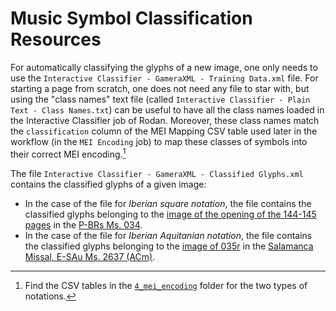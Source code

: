 # Music Symbol Classification Resources

For automatically classifying the glyphs of a new image, one only needs to use the `Interactive Classifier - GameraXML - Training Data.xml` file. For starting a page from scratch, one does not need any file to star with, but using the "class names" text file (called `Interactive Classifier - Plain Text - Class Names.txt`) can be useful to have all the class names loaded in the Interactive Classifier job of Rodan. Moreover, these class names match the `classification` column of the MEI Mapping CSV table used later in the workflow (in the `MEI Encoding` job) to map these classes of symbols into their correct MEI encoding.[^1]

The file `Interactive Classifier - GameraXML - Classified Glyphs.xml` contains the classified glyphs of a given image:
- In the case of the file for _Iberian square notation_, the file contains the classified glyphs belonging to the [image of the opening of the 144-145 pages](/resources/1_document_analysis/Iberian_square_notation/pixel_ground_truth_data/Image.png) in the [P-BRs Ms. 034](https://pemdatabase.eu/source/47612). 
- In the case of the file for _Iberian Aquitanian notation_, the file contains the classified glyphs belonging to the [image of 035r](/resources/1_document_analysis/Iberian_aquitanian_notation/pixel_ground_truth_data/Image.png) in the [Salamanca Missal, E-SAu Ms. 2637 (ACm)](https://pemdatabase.eu/source/48357).

[^1]: Find the CSV tables in the [`4_mei_encoding`](/resources/4_mei_encoding/) folder for the two types of notations.

